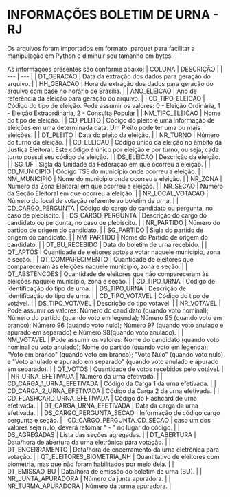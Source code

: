 # INFORMAÇÕES BOLETIM DE URNA - RJ
Os arquivos foram importados em formato .parquet para facilitar a manipulação em Python e diminuir seu tamanho em bytes.

As informações presentes são conforme abaixo:
| COLUNA | DESCRIÇÃO | 
| --- | --- |
| DT_GERACAO | Data da extração dos dados para geração do arquivo. |
| HH_GERACAO | Hora da extração dos dados para geração do arquivo com base no horário de Brasília. |
| ANO_ELEICAO | Ano de referência da eleição para geração do arquivo. |
| CD_TIPO_ELEICAO | Código do tipo de eleição. Pode assumir os valores: 0 - Eleição Ordinária, 1 - Eleição Extraordinária, 2 - Consulta Popular |
| NM_TIPO_ELEICAO | Nome do tipo de eleição. |
| CD_PLEITO | Código do pleito é uma informação de eleições em uma determinada data. Um Pleito pode ter uma ou mais eleições. |
| DT_PLEITO | Data do pleito da eleição. |
| NR_TURNO | Número do turno da eleição. |
| CD_ELEICAO | Código único da eleição no âmbito da Justiça Eleitoral. Este código é único por eleição e por turno, ou seja, cada turno possui seu código de eleição. |
| DS_ELEICAO | Descrição da eleição. |
| SG_UF | Sigla da Unidade da Federação em que ocorreu a eleição. |
| CD_MUNICIPIO | Código TSE do município onde ocorreu a eleição. |
| NM_MUNICIPIO | Nome do município onde ocorreu a eleição. |
| NR_ZONA | Número da Zona Eleitoral em que ocorreu a eleição. |
| NR_SECAO | Número da Seção Eleitoral em que ocorreu a eleição. |
| NR_LOCAL_VOTACAO | Número do local de votação referente ao boletim de urna. |
| CD_CARGO_PERGUNTA | Código do cargo do candidato ou pergunta, no caso de plebiscito. |
| DS_CARGO_PERGUNTA | Descrição do cargo do candidato ou pergunta, no caso de plebiscito. |
| NR_PARTIDO | Número do partido de origem do candidato. |
| SG_PARTIDO | Sigla do partido de origem do candidato. |
| NM_PARTIDO | Nome do Partido de origem do candidato. |
| DT_BU_RECEBIDO | Data do boletim de urna recebido. |
| QT_APTOS | Quantidade de eleitores aptos a votar naquele município, zona e seção. |
| QT_COMPARECIMENTO | Quantidade de eleitores que compareceram às eleições naquele município, zona e seção. |
| QT_ABSTENCOES | Quantidade de eleitores que não compareceram às eleições naquele município, zona e seção. |
| CD_TIPO_URNA | Código de identificação do tipo de urna. |
| DS_TIPO_URNA | Descrição de identificação do tipo de urna. |
| CD_TIPO_VOTAVEL | Código do tipo de votável. |
| DS_TIPO_VOTAVEL | Descrição do tipo votavel. |
| NR_VOTAVEL | Pode assumir os valores: Número do candidato (quando voto nominal); Número do partido (quando voto em legenda); Número 95 (quando voto em branco);  Número 96 (quando voto nulo); Número 97 (quando voto anulado e apurado em separado) e Número 98(quando voto anulado). |
| NM_VOTAVEL | Pode assumir os valores: Nome do candidato (quando voto nominal ou voto anulado); Nome do partido (quando voto em legenda); "Voto em branco" (quando voto em branco); "Voto Nulo" (quando voto nulo) e "Voto anulado e apurado em separado" (quando voto anulado e apurado em separado). |
| QT_VOTOS | Quantidade de votos recebidos pelo votável. |
| NR_URNA_EFETIVADA | Número da urna efetivada. |
| CD_CARGA_1_URNA_EFETIVADA | Código da Carga 1 da urna efetivada. |
| CD_CARGA_2_URNA_EFETIVADA | Código da Carga 2 da urna efetivada. |
| CD_FLASHCARD_URNA_EFETIVADA | Código do Flashcard de urna efetivada. |
| DT_CARGA_URNA_EFETIVADA | Data da carga da urna efetivada. |
| DS_CARGO_PERGUNTA_SECAO | Informação de código cargo pergunta e seção. |
| CD_CARGO_PERGUNTA_CD_SECAO | caso um dos valores seja nulo, deverá retornar " - " no lugar do código. |
| DS_AGREGADAS | Lista das seções agregadas. |
| DT_ABERTURA | Data/hora de abertura da urna eletrônica para votação. |
| DT_ENCERRAMENTO | Data/hora de encerramento da urna eletrônica para votação. |
| QT_ELEITORES_BIOMETRIA_NH | Quantitativo de eleitores com biometria, mas que não foram habilitados por meio dela. |
| DT_EMISSAO_BU | Data/hora de emissão do boletim de urna (BU). |
| NR_JUNTA_APURADORA | Número da junta apuradora. |
| NR_TURMA_APURADORA | Número da turma apuradora. |
